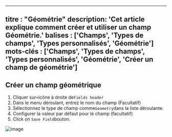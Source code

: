 ***

titre : "Géométrie"
description: 'Cet article explique comment créer et utiliser un champ Géométrie.'
balises : \['Champs', 'Types de champs', 'Types personnalisés', 'Géométrie']
mots-clés : \['Champs', 'Types de champs', 'Types personnalisés', 'Géométrie', 'Créer un champ de géométrie']
-------------------------------------------------------------------------------------------------------------

## Créer un champ géométrique

1. Cliquer sur`+`icône à droite de`Fields header`
2. Dans le menu déroulant, entrez le nom du champ (Facultatif)
3. Sélectionnez le type de champ comme`Geometry`dans la liste déroulante.
4. Configurer la valeur par défaut pour le champ (facultatif)
5. Click on `Save Field`bouton.

![image](/img/v2/fields/types/geometry.png)
